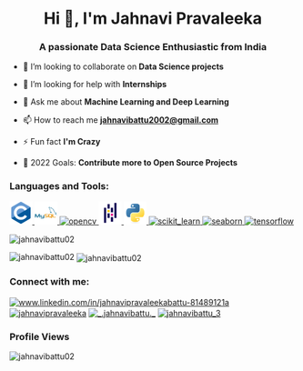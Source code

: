 <h1 align="center">Hi 👋, I'm Jahnavi Pravaleeka</h1>
<h3 align="center">A passionate Data Science Enthusiastic from India</h3>


- 👯 I’m looking to collaborate on **Data Science projects**

- 🤝 I’m looking for help with **Internships**

- 💬 Ask me about **Machine Learning and Deep Learning**

- 📫 How to reach me **jahnavibattu2002@gmail.com**

- ⚡ Fun fact **I'm Crazy**

- 🎯 2022 Goals: **Contribute more to Open Source Projects**

<h3 align="left">Languages and Tools:</h3>
<p align="left"> <a href="https://www.cprogramming.com/" target="_blank" rel="noreferrer"> <img src="https://raw.githubusercontent.com/devicons/devicon/master/icons/c/c-original.svg" alt="c" width="40" height="40"/> </a> <a href="https://www.mysql.com/" target="_blank" rel="noreferrer"> <img src="https://raw.githubusercontent.com/devicons/devicon/master/icons/mysql/mysql-original-wordmark.svg" alt="mysql" width="40" height="40"/> </a> <a href="https://opencv.org/" target="_blank" rel="noreferrer"> <img src="https://www.vectorlogo.zone/logos/opencv/opencv-icon.svg" alt="opencv" width="40" height="40"/> </a> <a href="https://pandas.pydata.org/" target="_blank" rel="noreferrer"> <img src="https://raw.githubusercontent.com/devicons/devicon/2ae2a900d2f041da66e950e4d48052658d850630/icons/pandas/pandas-original.svg" alt="pandas" width="40" height="40"/> </a> <a href="https://www.python.org" target="_blank" rel="noreferrer"> <img src="https://raw.githubusercontent.com/devicons/devicon/master/icons/python/python-original.svg" alt="python" width="40" height="40"/> </a> <a href="https://scikit-learn.org/" target="_blank" rel="noreferrer"> <img src="https://upload.wikimedia.org/wikipedia/commons/0/05/Scikit_learn_logo_small.svg" alt="scikit_learn" width="40" height="40"/> </a> <a href="https://seaborn.pydata.org/" target="_blank" rel="noreferrer"> <img src="https://seaborn.pydata.org/_images/logo-mark-lightbg.svg" alt="seaborn" width="40" height="40"/> </a> <a href="https://www.tensorflow.org" target="_blank" rel="noreferrer"> <img src="https://www.vectorlogo.zone/logos/tensorflow/tensorflow-icon.svg" alt="tensorflow" width="40" height="40"/> </a> </p>



<p><img align="center" src="https://github-readme-streak-stats.herokuapp.com/?user=jahnavibattu02&" alt="jahnavibattu02" /></p>

<p><img align="left" src="https://github-readme-stats.vercel.app/api/top-langs?username=jahnavibattu02&show_icons=true&locale=en&layout=compact" alt="jahnavibattu02" /></p>



<p>&nbsp;<img align="center" src="https://github-readme-stats.vercel.app/api?username=jahnavibattu02&show_icons=true&locale=en" alt="jahnavibattu02" /></p>

<h3 align="left">Connect with me:</h3>
<p align="left">
<a href="https://linkedin.com/in/www.linkedin.com/in/jahnavipravaleekabattu-81489121a" target="blank"><img align="center" src="https://raw.githubusercontent.com/rahuldkjain/github-profile-readme-generator/master/src/images/icons/Social/linked-in-alt.svg" alt="www.linkedin.com/in/jahnavipravaleekabattu-81489121a" height="30" width="40" /></a>
<a href="https://kaggle.com/jahnavipravaleeka" target="blank"><img align="center" src="https://raw.githubusercontent.com/rahuldkjain/github-profile-readme-generator/master/src/images/icons/Social/kaggle.svg" alt="jahnavipravaleeka" height="30" width="40" /></a>
<a href="https://instagram.com/_.jahnavibattu._" target="blank"><img align="center" src="https://raw.githubusercontent.com/rahuldkjain/github-profile-readme-generator/master/src/images/icons/Social/instagram.svg" alt="_.jahnavibattu._" height="30" width="40" /></a>
<a href="https://www.codechef.com/users/jahnavibattu_3" target="blank"><img align="center" src="https://cdn.jsdelivr.net/npm/simple-icons@3.1.0/icons/codechef.svg" alt="jahnavibattu_3" height="30" width="40" /></a>
</p>

<h3 align="left">Profile Views</h3>
<p align="left"> <img src="https://komarev.com/ghpvc/?username=jahnavibattu02&label=Profile%20views&color=0e75b6&style=flat" alt="jahnavibattu02" /> </p>

